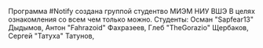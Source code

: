 Программа #Notify создана группой студентво МИЭМ НИУ ВШЭ 
В целях ознакомления со всем чем только можно.
Студенты: 
	Осман  "Sapfear13"  Дыдымов, 
	Антон  "Fahrazoid"  Фахразеев, 
	Глеб   "TheGorazio" Щербаков, 
	Сергей "Татуха"     Татунов, 
